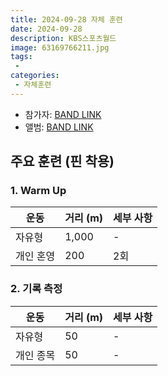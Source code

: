 ```yaml
---
title: 2024-09-28 자체 훈련
date: 2024-09-28
description: KBS스포츠월드
image: 63169766211.jpg
tags:
 - 
categories:
 - 자체훈련
---
```


- 참가자: [BAND LINK](https://band.us/band/93484357/schedule/4%2F93484357%2F471081695%2F19700101)
- 앨범: [BAND LINK](https://band.us/band/93484357/album/82197075)

## 주요 훈련 (핀 착용)

### 1. Warm Up
| 운동 | 거리 (m) | 세부 사항 |
|------|----------|-----------|
| 자유형 | 1,000 | - |
| 개인 혼영 | 200 | 2회 |

### 2. 기록 측정
| 운동 | 거리 (m) | 세부 사항 |
|------|----------|-----------|
| 자유형 | 50 | - |
| 개인 종목 | 50 | - |